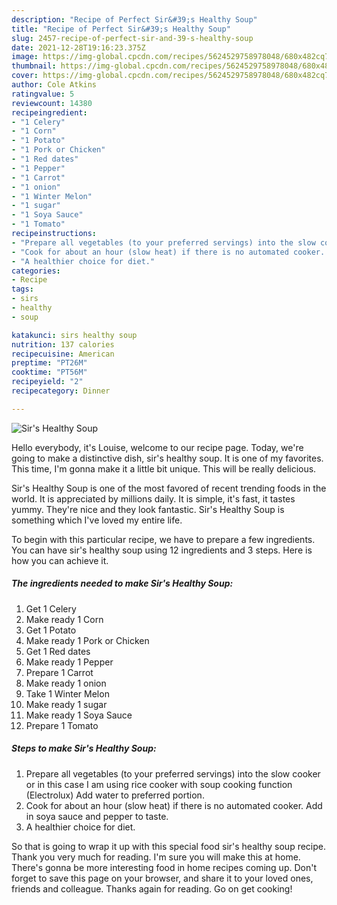 ```yaml
---
description: "Recipe of Perfect Sir&#39;s Healthy Soup"
title: "Recipe of Perfect Sir&#39;s Healthy Soup"
slug: 2457-recipe-of-perfect-sir-and-39-s-healthy-soup
date: 2021-12-28T19:16:23.375Z
image: https://img-global.cpcdn.com/recipes/5624529758978048/680x482cq70/sirs-healthy-soup-recipe-main-photo.jpg
thumbnail: https://img-global.cpcdn.com/recipes/5624529758978048/680x482cq70/sirs-healthy-soup-recipe-main-photo.jpg
cover: https://img-global.cpcdn.com/recipes/5624529758978048/680x482cq70/sirs-healthy-soup-recipe-main-photo.jpg
author: Cole Atkins
ratingvalue: 5
reviewcount: 14380
recipeingredient:
- "1 Celery"
- "1 Corn"
- "1 Potato"
- "1 Pork or Chicken"
- "1 Red dates"
- "1 Pepper"
- "1 Carrot"
- "1 onion"
- "1 Winter Melon"
- "1 sugar"
- "1 Soya Sauce"
- "1 Tomato"
recipeinstructions:
- "Prepare all vegetables (to your preferred servings) into the slow cooker or in this case I am using rice cooker with soup cooking function (Electrolux) Add water to preferred portion."
- "Cook for about an hour (slow heat) if there is no automated cooker. Add in soya sauce and pepper to taste."
- "A healthier choice for diet."
categories:
- Recipe
tags:
- sirs
- healthy
- soup

katakunci: sirs healthy soup 
nutrition: 137 calories
recipecuisine: American
preptime: "PT26M"
cooktime: "PT56M"
recipeyield: "2"
recipecategory: Dinner

---
```



![Sir's Healthy Soup](https://img-global.cpcdn.com/recipes/5624529758978048/680x482cq70/sirs-healthy-soup-recipe-main-photo.jpg)

Hello everybody, it's Louise, welcome to our recipe page. Today, we're going to make a distinctive dish, sir's healthy soup. It is one of my favorites. This time, I'm gonna make it a little bit unique. This will be really delicious.

Sir's Healthy Soup is one of the most favored of recent trending foods in the world. It is appreciated by millions daily. It is simple, it's fast, it tastes yummy. They're nice and they look fantastic. Sir's Healthy Soup is something which I've loved my entire life.




To begin with this particular recipe, we have to prepare a few ingredients. You can have sir's healthy soup using 12 ingredients and 3 steps. Here is how you can achieve it.

<!--inarticleads1-->

##### The ingredients needed to make Sir's Healthy Soup:

1. Get 1 Celery
1. Make ready 1 Corn
1. Get 1 Potato
1. Make ready 1 Pork or Chicken
1. Get 1 Red dates
1. Make ready 1 Pepper
1. Prepare 1 Carrot
1. Make ready 1 onion
1. Take 1 Winter Melon
1. Make ready 1 sugar
1. Make ready 1 Soya Sauce
1. Prepare 1 Tomato




<!--inarticleads2-->

##### Steps to make Sir's Healthy Soup:

1. Prepare all vegetables (to your preferred servings) into the slow cooker or in this case I am using rice cooker with soup cooking function (Electrolux) Add water to preferred portion.
1. Cook for about an hour (slow heat) if there is no automated cooker. Add in soya sauce and pepper to taste.
1. A healthier choice for diet.




So that is going to wrap it up with this special food sir's healthy soup recipe. Thank you very much for reading. I'm sure you will make this at home. There's gonna be more interesting food in home recipes coming up. Don't forget to save this page on your browser, and share it to your loved ones, friends and colleague. Thanks again for reading. Go on get cooking!
